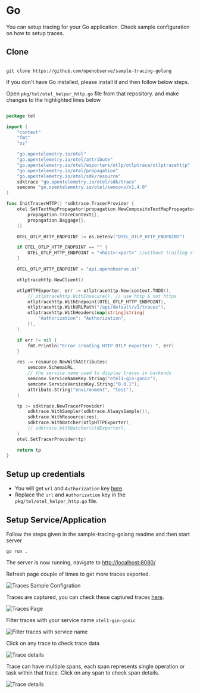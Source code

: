 # Go

You can setup tracing for your Go application. Check sample configuration on how to setup traces.

## Clone 

```

git clone https://github.com/openobserve/sample-tracing-golang

```

If you don't have Go installed, please install it and then follow below steps.

Open `pkg/tel/otel_helper_http.go` file from that repository. and make changes to the highlighted lines below
```go linenums="1" hl_lines="29 38 36"

package tel

import (
	"context"
	"fmt"
	"os"

	"go.opentelemetry.io/otel"
	"go.opentelemetry.io/otel/attribute"
	"go.opentelemetry.io/otel/exporters/otlp/otlptrace/otlptracehttp"
	"go.opentelemetry.io/otel/propagation"
	"go.opentelemetry.io/otel/sdk/resource"
	sdktrace "go.opentelemetry.io/otel/sdk/trace"
	semconv "go.opentelemetry.io/otel/semconv/v1.4.0"
)

func InitTracerHTTP() *sdktrace.TracerProvider {
	otel.SetTextMapPropagator(propagation.NewCompositeTextMapPropagator(
		propagation.TraceContext{},
		propagation.Baggage{},
	))

	OTEL_OTLP_HTTP_ENDPOINT := os.Getenv("OTEL_OTLP_HTTP_ENDPOINT")

	if OTEL_OTLP_HTTP_ENDPOINT == "" {
		OTEL_OTLP_HTTP_ENDPOINT = "<host>:<port>" //without trailing slash
	}

	OTEL_OTLP_HTTP_ENDPOINT = "api.openobserve.ai"

	otlptracehttp.NewClient()

	otlpHTTPExporter, err := otlptracehttp.New(context.TODO(),
		// otlptracehttp.WithInsecure(), // use http & not https
		otlptracehttp.WithEndpoint(OTEL_OTLP_HTTP_ENDPOINT),
		otlptracehttp.WithURLPath("/api/default/v1/traces"),
		otlptracehttp.WithHeaders(map[string]string{
			"Authorization": "Authorization",
		}),
	)

	if err != nil {
		fmt.Println("Error creating HTTP OTLP exporter: ", err)
	}

	res := resource.NewWithAttributes(
		semconv.SchemaURL,
		// the service name used to display traces in backends
		semconv.ServiceNameKey.String("otel1-gin-gonic"),
		semconv.ServiceVersionKey.String("0.0.1"),
		attribute.String("environment", "test"),
	)

	tp := sdktrace.NewTracerProvider(
		sdktrace.WithSampler(sdktrace.AlwaysSample()),
		sdktrace.WithResource(res),
		sdktrace.WithBatcher(otlpHTTPExporter),
		// sdktrace.WithBatcher(stdExporter),
	)
	otel.SetTracerProvider(tp)

	return tp
}

```
## Setup up credentials 

- You will get `url` and `Authorization` key [here](https://cloud.openobserve.ai/web/ingestion/custom/traces/).
- Replace the `url` and `Authorization` key in the `pkg/tel/otel_helper_http.go` file.

## Setup Service/Application 
Follow the steps given in the sample-tracing-golang readme and then start server
```
go run .
```
The server is now running, navigate to [http://localhost:8080/](http://localhost:8080/)

Refresh page couple of times to get more traces exported.

![Traces Sample Configration](./images/go_app.png)



Traces are captured, you can check these captured traces [here](https://cloud.openobserve.ai/web/traces).


![Traces Page](./images/traces_go.png)

Filter traces with your service name `otel1-gin-gonic`

![Filter traces with service name](./images/filter_traces_go.png)

Click on any trace to check trace data

![Trace details](./images/trace_details_1.png)

Trace can have multiple spans, each span represents single operation or task within that trace. Click on any span to check span details.

![Trace details](./images/trace_details_2.png)
